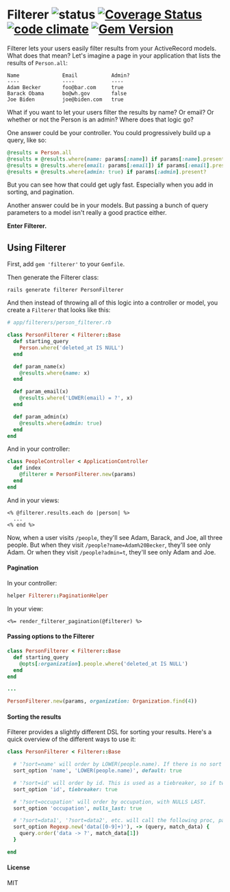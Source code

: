 Filterer ![status](https://circleci.com/gh/dobtco/filterer.png?circle-token=4227dad9a04a91b070e9c25174f4035a2da6a828) [![Coverage Status](https://coveralls.io/repos/dobtco/filterer/badge.png)](https://coveralls.io/r/dobtco/filterer) [![code climate](https://d3s6mut3hikguw.cloudfront.net/github/dobtco/filterer.png)](https://codeclimate.com/github/dobtco/filterer) [![Gem Version](https://badge.fury.io/rb/filterer.png)](http://badge.fury.io/rb/filterer)
====

Filterer lets your users easily filter results from your ActiveRecord models. What does that mean? Let's imagine a page in your application that lists the results of `Person.all`:

```
Name              Email           Admin?
----              ----            ----
Adam Becker       foo@bar.com     true
Barack Obama      bo@wh.gov       false
Joe Biden         joe@biden.com   true
```

What if you want to let your users filter the results by name? Or email? Or whether or not the Person is an admin? Where does that logic go?

One answer could be your controller. You could progressively build up a query, like so:

```ruby
@results = Person.all
@results = @results.where(name: params[:name]) if params[:name].present?
@results = @results.where(email: params[:email]) if params[:email].present?
@results = @results.where(admin: true) if params[:admin].present?
```

But you can see how that could get ugly fast. Especially when you add in sorting, and pagination.

Another answer could be in your models. But passing a bunch of query parameters to a model isn't really a good practice either.

**Enter Filterer.**

## Using Filterer

First, add `gem 'filterer'` to your `Gemfile`.


Then generate the Filterer class:

```
rails generate filterer PersonFilterer
```

And then instead of throwing all of this logic into a controller or model, you create a `Filterer` that looks like this:

```ruby
# app/filterers/person_filterer.rb

class PersonFilterer < Filterer::Base
  def starting_query
    Person.where('deleted_at IS NULL')
  end

  def param_name(x)
    @results.where(name: x)
  end

  def param_email(x)
    @results.where('LOWER(email) = ?', x)
  end

  def param_admin(x)
    @results.where(admin: true)
  end
end
```

And in your controller:

```ruby
class PeopleController < ApplicationController
  def index
    @filterer = PersonFilterer.new(params)
  end
end
```

And in your views:

```erb
<% @filterer.results.each do |person| %>
  ...
<% end %>
```

Now, when a user visits `/people`, they'll see Adam, Barack, and Joe, all three people. But when they visit `/people?name=Adam%20Becker`, they'll see only Adam. Or when they visit `/people?admin=t`, they'll see only Adam and Joe.

#### Pagination

In your controller:
```ruby
helper Filterer::PaginationHelper
```

In your view:
```erb
<%= render_filterer_pagination(@filterer) %>
```

#### Passing options to the Filterer

```ruby
class PersonFilterer < Filterer::Base
  def starting_query
    @opts[:organization].people.where('deleted_at IS NULL')
  end
end

...

PersonFilterer.new(params, organization: Organization.find(4))
```

#### Sorting the results

Filterer provides a slightly different DSL for sorting your results. Here's a quick overview of the different ways to use it:

```ruby
class PersonFilterer < Filterer::Base

  # '?sort=name' will order by LOWER(people.name). If there is no sort parameter, we'll default to this anyway.
  sort_option 'name', 'LOWER(people.name)', default: true

  # '?sort=id' will order by id. This is used as a tiebreaker, so if two records have the same name, the one with the lowest id will come first.
  sort_option 'id', tiebreaker: true

  # '?sort=occupation' will order by occupation, with NULLS LAST.
  sort_option 'occupation', nulls_last: true

  # '?sort=data1', '?sort=data2', etc. will call the following proc, passing the query and match data
  sort_option Regexp.new('data([0-9]+)'), -> (query, match_data) {
    query.order('data -> ?', match_data[1])
  }

end
```

#### License
MIT
